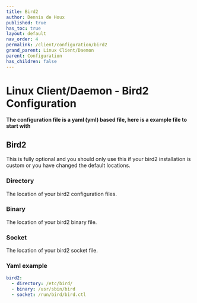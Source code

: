 ```yaml
---
title: Bird2
author: Dennis de Houx
published: true
has_toc: true
layout: default
nav_order: 4
permalink: /client/configuration/bird2
grand_parent: Linux Client/Daemon
parent: Configuration
has_children: false
---
```


# Linux Client/Daemon - Bird2 Configuration

**The configuration file is a yaml (yml) based file, here is a example file to start with**

## Bird2

This is fully optional and you should only use this if your bird2 installation is custom or you have changed the default locations.

### Directory

The location of your bird2 configuration files.

### Binary

The location of your bird2 binary file.

### Socket

The location of your bird2 socket file.

### Yaml example

```yaml
bird2:
  - directory: /etc/bird/
  - binary: /usr/sbin/bird
  - socket: /run/bird/bird.ctl
```
